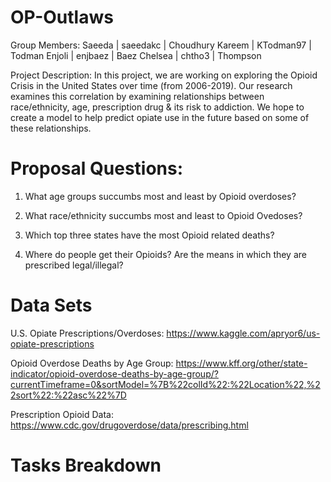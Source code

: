 # OP-Outlaws
Group Members: 
Saeeda | saeedakc | Choudhury
Kareem | KTodman97 | Todman
Enjoli | enjbaez | Baez
Chelsea | chtho3 | Thompson

Project Description: In this project, we are working on exploring the Opioid Crisis in the United States over time (from 2006-2019). Our research examines this correlation by examining relationships between race/ethnicity, age, prescription drug & its risk to addiction. We hope to create a model to help predict opiate use in the future based on some of these relationships.


# Proposal Questions:
1. What age groups succumbs most and least by Opioid overdoses?

2. What race/ethnicity succumbs most and least to Opioid Ovedoses?

3. Which top three states have the most Opioid related deaths?

4. Where do people get their Opioids? Are the means in which they are prescribed legal/illegal?


# Data Sets
U.S. Opiate Prescriptions/Overdoses: https://www.kaggle.com/apryor6/us-opiate-prescriptions

Opioid Overdose Deaths by Age Group: https://www.kff.org/other/state-indicator/opioid-overdose-deaths-by-age-group/?currentTimeframe=0&sortModel=%7B%22colId%22:%22Location%22,%22sort%22:%22asc%22%7D

Prescription Opioid Data: https://www.cdc.gov/drugoverdose/data/prescribing.html

# Tasks Breakdown
